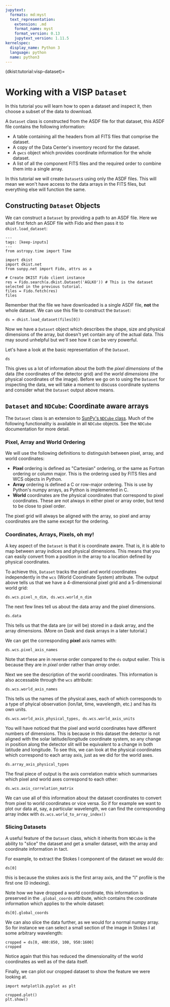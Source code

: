 ```yaml
---
jupytext:
  formats: md:myst
  text_representation:
    extension: .md
    format_name: myst
    format_version: 0.13
    jupytext_version: 1.11.5
kernelspec:
  display_name: Python 3
  language: python
  name: python3
---
```


(dkist:tutorial:visp-dataset)=
# Working with a VISP `Dataset`

In this tutorial you will learn how to open a dataset and inspect it, then choose a subset of the data to download.

A `Dataset` class is constructed from the ASDF file for that dataset, this ASDF file contains the following information:
* A table containing all the headers from all FITS files that comprise the dataset.
* A copy of the Data Center's inventory record for the dataset.
* A `gwcs` object which provides coordinate information for the whole dataset.
* A list of all the component FITS files and the required order to combine them into a single array.

In this tutorial we will create `Dataset`s using only the ASDF files.
This will mean we won't have access to the data arrays in the FITS files, but everything else will function the same.

## Constructing `Dataset` Objects

We can construct a `Dataset` by providing a path to an ASDF file.
Here we shall first fetch an ASDF file with Fido and then pass it to `dkist.load_dataset`:

```{code-cell} ipython
---
tags: [keep-inputs]
---
from astropy.time import Time

import dkist
import dkist.net
from sunpy.net import Fido, attrs as a
```

```{code-cell} ipython
# Create DKIST Fido client instance
res = Fido.search(a.dkist.Dataset('AGLKO')) # This is the dataset selected in the previous tutorial.
files = Fido.fetch(res)
files
```

Remember that the file we have downloaded is a single ASDF file, **not** the whole dataset.
We can use this file to construct the `Dataset`:

```{code-cell} ipython
ds = dkist.load_dataset(files[0])
```

Now we have a `Dataset` object which describes the shape, size and physical dimensions of the array, but doesn't yet contain any of the actual data.
This may sound unhelpful but we'll see how it can be very powerful.

Let's have a look at the basic representation of the `Dataset`.

```{code-cell} ipython
ds
```

This gives us a lot of information about the both the *pixel dimensions* of the data (the coordinates of the detector grid) and the *world dimensions* (the physical coordinates of the image).
Before we go on to using the `Dataset` for inspecting the data, we will take a moment to discuss coordinate systems and consider what the `Dataset` output above means.

## `Dataset` and `NDCube`: Coordinate aware arrays

The `Dataset` class is an extension to [SunPy's `NDCube` class](https://docs.sunpy.org/projects/ndcube/).
Much of the following functionality is available in all `NDCube` objects.
See the `NDCube` documentation for more detail.

### Pixel, Array and World Ordering

We will use the following definitions to distinguish between pixel, array, and world coordinates:

* **Pixel** ordering is defined as "Cartesian" ordering, or the same as Fortran ordering or column major. This is the ordering used by FITS files and WCS objects in Python.
* **Array** ordering is defined a C or row-major ordering. This is use by Python's numpy arrays, as Python is implemented in C.
* **World** coordinates are the physical coordinates that correspond to pixel coordinates. These are not always in either pixel or array order, but tend to be close to pixel order.

The pixel grid will always be aligned with the array, so pixel and array coordinates are the same except for the ordering.

### Coordinates, Arrays, Pixels, oh my!

A key aspect of the `Dataset` is that it is coordinate aware.
That is, it is able to map between array indices and physical dimensions.
This means that you can easily convert from a position in the array to a location defined by physical coordinates.

To achieve this, `Dataset` tracks the pixel and world coordinates independently in the `wcs` (World Coordinate System) attribute.
The output above tells us that we have a 4-dimensional pixel grid and a 5-dimensional world grid:

```{code-cell} python
ds.wcs.pixel_n_dim, ds.wcs.world_n_dim
```

The next few lines tell us about the data array and the pixel dimensions.

```{code-cell} python
ds.data
```

This tells us that the data are (or will be) stored in a dask array, and the array dimensions.
(More on Dask and dask arrays in a later tutorial.)

We can get the corresponding **pixel** axis names with:

```{code-cell} python
ds.wcs.pixel_axis_names
```

Note that these are in reverse order compared to the `ds` output ealier.
This is because they are in *pixel* order rather than *array* order.

Next we see the description of the world coordinates.
This information is also accessable through the `wcs` attribute:

```{code-cell} python
ds.wcs.world_axis_names
```

This tells us the names of the physical axes, each of which corresponds to a type of phyical observation (lon/lat, time, wavelength, etc.) and has its own units.

```{code-cell} python
ds.wcs.world_axis_physical_types, ds.wcs.world_axis_units
```

You will have noticed that the pixel and world coordinates have different numbers of dimensions.
This is because in this dataset the detector is not aligned with the solar latitude/longitude coordinate system, so any change in position along the detector slit will be equivalent to a change in both latitude and longitude.
To see this, we can look at the physical coordinates which correspond to each array axis, just as we did for the world axes.

```{code-cell} python
ds.array_axis_physical_types
```

The final piece of output is the axis correlation matrix which summarises which pixel and world axes correspond to each other:

```{code-cell} python
ds.wcs.axis_correlation_matrix
```

We can use all of this information about the dataset coordinates to convert from pixel to world coordinates or vice versa.
So if for example we want to plot our data at, say, a particular wavelength, we can find the corresponding array index with `ds.wcs.world_to_array_index()`
<!-- Actually put a calculation here when the function works -->

### Slicing Datasets

A useful feature of the `Dataset` class, which it inherits from `NDCube` is the ability to "slice" the dataset and get a smaller dataset, with the array and coordinate information in tact.

For example, to extract the Stokes I component of the dataset we would do:

```{code-cell} python
ds[0]
```

this is because the stokes axis is the first array axis, and the "I" profile is the first one (0 indexing).

Note how we have dropped a world coordinate, this information is preserved in the `.global_coords` attribute, which contains the coordinate information which applies to the whole dataset:

```{code-cell} python
ds[0].global_coords
```

We can also slice the data further, as we would for a normal numpy array.
So for instance we can select a small section of the image in Stokes I at some arbitrary wavelength:

```{code-cell} python
cropped = ds[0, 400:850, 100, 950:1600]
cropped
```

Notice again that this has reduced the dimensionality of the world coordinates as well as of the data itself.

Finally, we can plot our cropped dataset to show the feature we were looking at.

```{code-cell} python
import matplotlib.pyplot as plt

cropped.plot()
plt.show()
```
